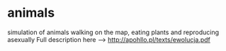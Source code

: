 # animals
simulation of animals walking on the map, eating plants and reproducing asexually
Full description here --> http://apohllo.pl/texts/ewolucja.pdf

